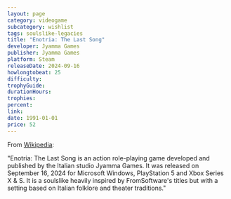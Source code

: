 ```yaml
---
layout: page
category: videogame
subcategory: wishlist
tags: soulslike-legacies
title: "Enotria: The Last Song"
developer: Jyamma Games
publisher: Jyamma Games
platform: Steam
releaseDate: 2024-09-16
howlongtobeat: 25
difficulty:
trophyGuide:
durationHours:
trophies:
percent:
link:
date: 1991-01-01
price: 52
---
```


From [Wikipedia](https://en.wikipedia.org/wiki/Enotria:_The_Last_Song):

"Enotria: The Last Song is an action role-playing game developed and published by the Italian studio Jyamma Games. It was released on September 16, 2024 for Microsoft Windows, PlayStation 5 and Xbox Series X & S. It is a soulslike heavily inspired by FromSoftware's titles but with a setting based on Italian folklore and theater traditions."
